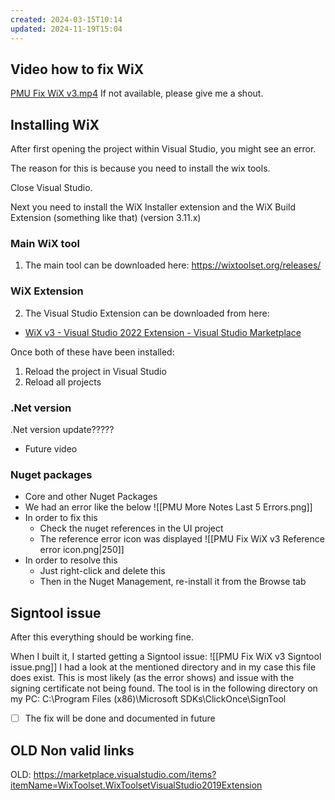 ```yaml
---
created: 2024-03-15T10:14
updated: 2024-11-19T15:04
---
```

## Video how to fix WiX

[PMU Fix WiX v3.mp4](https://mixtelematics-my.sharepoint.com/:v:/p/marthinus_raath/EVhxYdZDkz1DkAEaIPCNX_cBp6_HVTHq_6na0AYILhRNWw?e=hh4brF)
If not available, please give me a shout.

## Installing WiX

After first opening the project within Visual Studio, you might see an error.

The reason for this is because you need to install the wix tools.

Close Visual Studio.

Next you need to install the WiX Installer extension and the WiX Build Extension (something like that) (version 3.11.x)

### Main WiX tool

1) The main tool can be downloaded here:
https://wixtoolset.org/releases/

### WiX Extension

2) The Visual Studio Extension can be downloaded from here:
- [WiX v3 - Visual Studio 2022 Extension - Visual Studio Marketplace](https://marketplace.visualstudio.com/items?itemName=WixToolset.WixToolsetVisualStudio2022Extension)

Once both of these have been installed:
1) Reload the project in Visual Studio
2) Reload all projects

### .Net version

.Net version update?????
- Future video

### Nuget packages

- Core and other Nuget Packages
- We had an error like the below
![[PMU More Notes Last 5 Errors.png]]
- In order to fix this
	- Check the nuget references in the UI project
	- The reference error icon was displayed
![[PMU Fix WiX v3 Reference error icon.png|250]]
- In order to resolve this
	- Just right-click and delete this
	- Then in the Nuget Management, re-install it from the Browse tab

## Signtool issue

After this everything should be working fine.

When I built it, I started getting a Signtool issue:
![[PMU Fix WiX v3 Signtool issue.png]]
I had a look at the mentioned directory and in my case this file does exist.
This is most likely (as the error shows) and issue with the signing certificate not being found.
The tool is in the following directory on my PC: C:\Program Files (x86)\Microsoft SDKs\ClickOnce\SignTool
- [ ] The fix will be done and documented in future

## OLD Non valid links

OLD: https://marketplace.visualstudio.com/items?itemName=WixToolset.WixToolsetVisualStudio2019Extension
